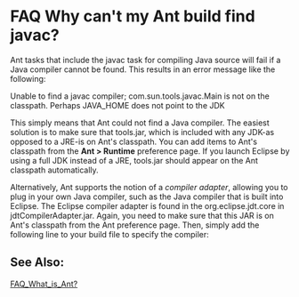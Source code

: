 

FAQ Why can't my Ant build find javac?
======================================

Ant tasks that include the javac task for compiling Java source will fail if a Java compiler cannot be found. This results in an error message like the following:

   Unable to find a javac compiler;
   com.sun.tools.javac.Main is not on the classpath.
   Perhaps JAVA_HOME does not point to the JDK

This simply means that Ant could not find a Java compiler. The easiest solution is to make sure that tools.jar, which is included with any JDK-as opposed to a JRE-is on Ant's classpath. You can add items to Ant's classpath from the **Ant > Runtime** preference page. If you launch Eclipse by using a full JDK instead of a JRE, tools.jar should appear on the Ant classpath automatically.

  
Alternatively, Ant supports the notion of a _compiler adapter_, allowing you to plug in your own Java compiler, such as the Java compiler that is built into Eclipse. The Eclipse compiler adapter is found in the org.eclipse.jdt.core in jdtCompilerAdapter.jar. Again, you need to make sure that this JAR is on Ant's classpath from the Ant preference page. Then, simply add the following line to your build file to specify the compiler:

   <property name="build.compiler" 
      value="org.eclipse.jdt.core.JDTCompilerAdapter"/>
 

  

See Also:
---------

[FAQ\_What\_is_Ant?](./FAQ_What_is_Ant.md "FAQ What is Ant?")

